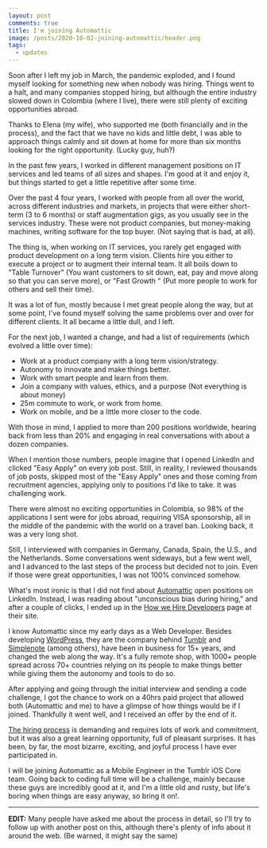 ```yaml
---
layout: post
comments: true
title: I'm joining Automattic
image: /posts/2020-10-02-joining-automattic/header.png
tags:
  - updates
---
```


Soon after I left my job in March, the pandemic exploded, and I found myself looking for something new when nobody was hiring.  Things went to a halt, and many companies stopped hiring, but although the entire industry slowed down in Colombia (where I live), there were still plenty of exciting opportunities abroad.<!--more-->

Thanks to Elena (my wife), who supported me (both financially and in the process), and the fact that we have no kids and little debt, I was able to approach things calmly and sit down at home for more than six months looking for the right opportunity.  (Lucky guy, huh?)

In the past few years, I worked in different management positions on IT services and led teams of all sizes and shapes. I'm good at it and enjoy it, but things started to get a little repetitive after some time.

Over the past 4 four years, I worked with people from all over the world, across different industries and markets, in projects that were either short-term (3 to 6 months) or staff augmentation gigs, as you usually see in the services industry.   These were not product companies, but money-making machines, writing software for the top buyer. (Not saying that is bad, at all).

The thing is, when working on IT services, you rarely get engaged with product development on a long term vision.  Clients hire you either to execute a project or to augment their internal team.  It all boils down to "Table Turnover" (You want customers to sit down, eat, pay and move along so that you can serve more), or "Fast Growth " (Put more people to work for others and sell their time).

It was a lot of fun, mostly because I met great people along the way, but at some point, I've found myself solving the same problems over and over for different clients. It all became a little dull, and I left.

For the next job, I wanted a change, and had a list of requirements (which evolved a little over time):

* Work at a product company with a long term vision/strategy.
* Autonomy to innovate and make things better.
* Work with smart people and learn from them.
* Join a company with values, ethics, and a purpose (Not everything is about money)
* 25m commute to work, or work from home.
* Work on mobile, and be a little more closer to the code.

With those in mind, I applied to more than 200 positions worldwide, hearing back from less than 20% and engaging in real conversations with about a dozen companies.

When I mention those numbers, people imagine that I opened LinkedIn and clicked "Easy Apply" on every job post. Still, in reality, I reviewed thousands of job posts, skipped most of the "Easy Apply" ones and those coming from recruitment agencies, applying only to positions I'd like to take.  It was challenging work.

There were almost no exciting opportunities in Colombia, so 98% of the applications I sent were for jobs abroad, requiring VISA sponsorship, all in the middle of the pandemic with the world on a travel ban.  Looking back, it was a very long shot.

Still, I interviewed with companies in Germany, Canada, Spain, the U.S., and the Netherlands.  Some conversations went sideways, but a few went well, and I advanced to the last steps of the process but decided not to join.   Even if those were great opportunities, I was not 100% convinced somehow.

What's most ironic is that I did not find about [Automattic](https://automattic.com) open positions on LinkedIn.  Instead,  I was reading about "unconscious bias during hiring," and after a couple of clicks, I ended up in the [How we Hire Developers](https://automattic.com/work-with-us/how-we-hire-developers/) page at their site.

I know Automattic since my early days as a Web Developer.  Besides developing [WordPress](http://wordpress.com), they are the company behind [Tumblr](http://tumblr.com) and [Simplenote](https://simplenote.com) (among others), have been in business for 15+ years, and changed the web along the way. It's a fully remote shop, with 1000+ people spread across 70+ countries relying on its people to make things better while giving them the autonomy and tools to do so.

After applying and going through the initial interview and sending a code challenge, I got the chance to work on a 40hrs paid project that allowed both (Automattic and me) to have a glimpse of how things would be if I joined.  Thankfully it went well, and I received an offer by the end of it.

[The hiring process](https://automattic.com/work-with-us/how-we-hire-developers/) is demanding and requires lots of work and commitment, but it was also a great learning opportunity, full of pleasant surprises.  It has been, by far, the most bizarre, exciting, and joyful process I have ever participated in.

I will be joining Automattic as a Mobile Engineer in the Tumblr iOS Core team.  Going back to coding full time will be a challenge, mainly because these guys are incredibly good at it, and I'm a little old and rusty, but life's boring when things are easy anyway, so bring it on!.

---
**EDIT:**  Many people have asked me about the process in detail, so I'll try to follow up with another post on this, although there's plenty of info about it around the web.  (Be warned, it might say the same)

